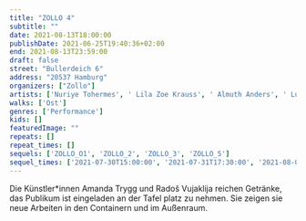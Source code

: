```yaml
---
title: "ZOLLO 4"
subtitle: ""
date: 2021-08-13T18:00:00
publishDate: 2021-06-25T19:40:36+02:00
end: 2021-08-13T23:59:00
draft: false
street: "Bullerdeich 6"
address: "20537 Hamburg"
organizers: ["Zollo"]
artists: ['Nuriye Tohermes', ' Lila Zoe Krauss', ' Almuth Anders', ' Luka Lenzin', ' Jan Rasehorn', ' Leon Lechner', ' Daniel Möring']
walks: ['Ost']
genres: ['Performance']
kids: []
featuredImage: ""
repeats: []
repeat_times: []
sequels: ['ZOLLO_O1', 'ZOLLO_2', 'ZOLLO_3', 'ZOLLO_5']
sequel_times: ['2021-07-30T15:00:00', '2021-07-31T17:30:00', '2021-08-01T15:00:00', '2021-08-14T15:00:00']
---
```


Die Künstler\*innen Amanda Trygg und Radoš Vujaklija reichen Getränke, das Publikum ist eingeladen an der Tafel platz zu nehmen. Sie zeigen sie neue Arbeiten in den Containern und im Außenraum.